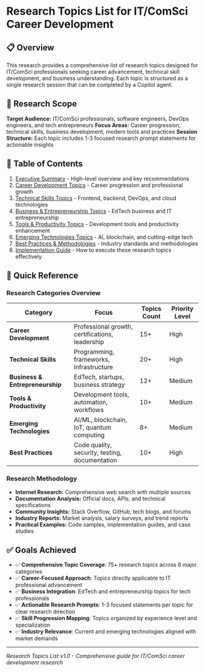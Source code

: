 # Research Topics List for IT/ComSci Career Development

## 📋 Overview

This research provides a comprehensive list of research topics designed for IT/ComSci professionals seeking career advancement, technical skill development, and business understanding. Each topic is structured as a single research session that can be completed by a Copilot agent.

## 🎯 Research Scope

**Target Audience:** IT/ComSci professionals, software engineers, DevOps engineers, and tech entrepreneurs
**Focus Areas:** Career progression, technical skills, business development, modern tools and practices
**Session Structure:** Each topic includes 1-3 focused research prompt statements for actionable insights

## 📑 Table of Contents

1. [Executive Summary](./executive-summary.md) - High-level overview and key recommendations
2. [Career Development Topics](./career-development-topics.md) - Career progression and professional growth
3. [Technical Skills Topics](./technical-skills-topics.md) - Frontend, backend, DevOps, and cloud technologies
4. [Business & Entrepreneurship Topics](./business-entrepreneurship-topics.md) - EdTech business and IT entrepreneurship
5. [Tools & Productivity Topics](./tools-productivity-topics.md) - Development tools and productivity enhancement
6. [Emerging Technologies Topics](./emerging-technologies-topics.md) - AI, blockchain, and cutting-edge tech
7. [Best Practices & Methodologies](./best-practices-methodologies.md) - Industry standards and methodologies
8. [Implementation Guide](./implementation-guide.md) - How to execute these research topics effectively

## 🚀 Quick Reference

### Research Categories Overview

| Category | Focus | Topics Count | Priority Level |
|----------|-------|--------------|----------------|
| **Career Development** | Professional growth, certifications, leadership | 15+ | High |
| **Technical Skills** | Programming, frameworks, infrastructure | 20+ | High |
| **Business & Entrepreneurship** | EdTech, startups, business strategy | 12+ | Medium |
| **Tools & Productivity** | Development tools, automation, workflows | 10+ | Medium |
| **Emerging Technologies** | AI/ML, blockchain, IoT, quantum computing | 8+ | Medium |
| **Best Practices** | Code quality, security, testing, documentation | 10+ | High |

### Research Methodology

- **Internet Research:** Comprehensive web search with multiple sources
- **Documentation Analysis:** Official docs, APIs, and technical specifications
- **Community Insights:** Stack Overflow, GitHub, tech blogs, and forums
- **Industry Reports:** Market analysis, salary surveys, and trend reports
- **Practical Examples:** Code samples, implementation guides, and case studies

## ✅ Goals Achieved

- ✅ **Comprehensive Topic Coverage**: 75+ research topics across 6 major categories
- ✅ **Career-Focused Approach**: Topics directly applicable to IT professional advancement
- ✅ **Business Integration**: EdTech and entrepreneurship topics for tech professionals
- ✅ **Actionable Research Prompts**: 1-3 focused statements per topic for clear research direction
- ✅ **Skill Progression Mapping**: Topics organized by experience level and specialization
- ✅ **Industry Relevance**: Current and emerging technologies aligned with market demands

---

*Research Topics List v1.0 - Comprehensive guide for IT/ComSci career development research*